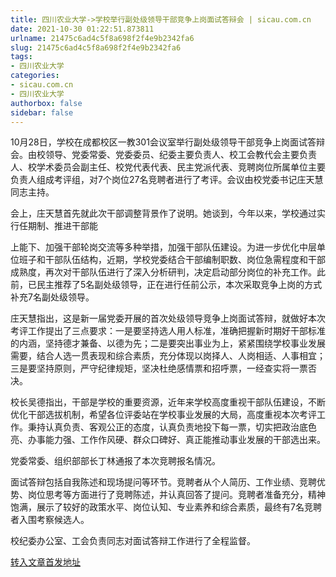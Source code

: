 ```yaml
---
title: 四川农业大学->学校举行副处级领导干部竞争上岗面试答辩会 | sicau.com.cn
date: 2021-10-30 01:22:51.873811
urlname: 21475c6ad4c5f8a698f2f4e9b2342fa6
slug: 21475c6ad4c5f8a698f2f4e9b2342fa6
tags: 
- 四川农业大学
categories:
- sicau.com.cn
- 四川农业大学
authorbox: false
sidebar: false
---
```

10月28日，学校在成都校区一教301会议室举行副处级领导干部竞争上岗面试答辩会。由校领导、党委常委、党委委员、纪委主要负责人、校工会教代会主要负责人、校学术委员会副主任、校党代表代表、民主党派代表、竞聘岗位所属单位主要负责人组成考评组，对7个岗位27名竞聘者进行了考评。会议由校党委书记庄天慧同志主持。

会上，庄天慧首先就此次干部调整背景作了说明。她谈到，今年以来，学校通过实行任期制、推进干部能
<!--more-->
上能下、加强干部轮岗交流等多种举措，加强干部队伍建设。为进一步优化中层单位班子和干部队伍结构，近期，学校党委结合干部编制职数、岗位急需程度和干部成熟度，再次对干部队伍进行了深入分析研判，决定启动部分岗位的补充工作。此前，已民主推荐了5名副处级领导，正在进行任前公示，本次采取竞争上岗的方式补充7名副处级领导。

庄天慧指出，这是新一届党委开展的首次处级领导竞争上岗面试答辩，就做好本次考评工作提出了三点要求：一是要坚持选人用人标准，准确把握新时期好干部标准的内涵，坚持德才兼备、以德为先；二是要突出事业为上，紧紧围绕学校事业发展需要，结合人选一贯表现和综合素质，充分体现以岗择人、人岗相适、人事相宜；三是要坚持原则，严守纪律规矩，坚决杜绝感情票和招呼票，一经查实将一票否决。

校长吴德指出，干部是学校的重要资源，近年来学校高度重视干部队伍建设，不断优化干部选拔机制，希望各位评委站在学校事业发展的大局，高度重视本次考评工作。秉持认真负责、客观公正的态度，认真负责地投下每一票，切实把政治底色亮、办事能力强、工作作风硬、群众口碑好、真正能推动事业发展的干部选出来。

党委常委、组织部部长丁林通报了本次竞聘报名情况。

面试答辩包括自我陈述和现场提问等环节。竞聘者从个人简历、工作业绩、竞聘优势、岗位思考等方面进行了竞聘陈述，并认真回答了提问。竞聘者准备充分，精神饱满，展示了较好的政策水平、岗位认知、专业素养和综合素质，最终有7名竞聘者入围考察候选人。

校纪委办公室、工会负责同志对面试答辩工作进行了全程监督。



[转入文章首发地址](https://news.sicau.edu.cn/info/1078/65167.htm)